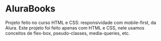 # AluraBooks
Projeto feito no curso HTML e CSS: responsividade com mobile-first, da Alura.
Este projeto foi feito apenas com HTML e CSS, nele usamos conceitos de flex-box, pseudo-classes, media-queries, etc.

